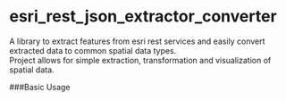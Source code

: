 # esri_rest_json_extractor_converter
A library to extract features from esri rest services and easily convert extracted data to common spatial data types.<br />
Project allows for simple extraction, transformation and visualization of spatial data.

###Basic Usage

```python
```